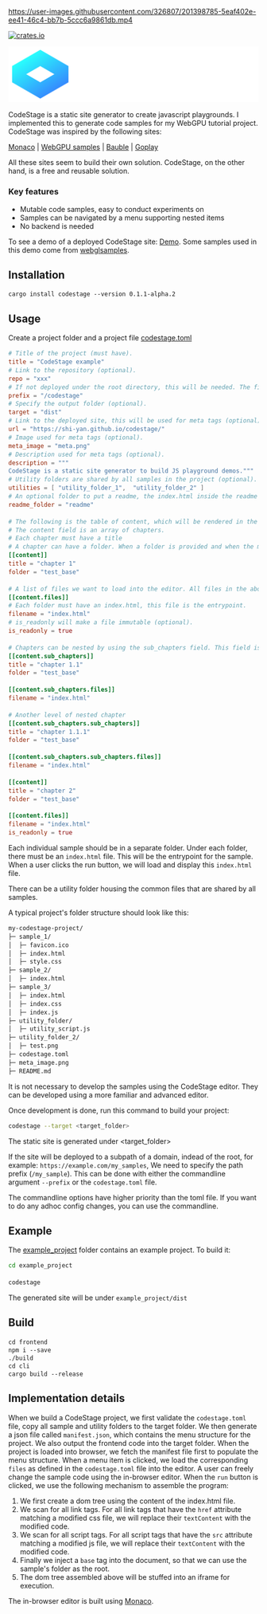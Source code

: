 https://user-images.githubusercontent.com/326807/201398785-5eaf402e-ee41-46c4-bb7b-5ccc6a9861db.mp4

 [![crates.io](https://img.shields.io/crates/v/codestage.svg)](https://crates.io/crates/codestage)

![logo](https://raw.githubusercontent.com/shi-yan/codestage/master/logo.png)

CodeStage is a static site generator to create javascript playgrounds. I implemented this to generate code samples for my WebGPU tutorial project. CodeStage was inspired by the following sites:

[Monaco](https://microsoft.github.io/monaco-editor/playground.html) | [WebGPU samples](https://austin-eng.com/webgpu-samples) | [Bauble](https://bauble.studio) | [Goplay](https://goplay.space)

All these sites seem to build their own solution. CodeStage, on the other hand, is a free and reusable solution.

### Key features

* Mutable code samples, easy to conduct experiments on
* Samples can be navigated by a menu supporting nested items
* No backend is needed

To see a demo of a deployed CodeStage site: [Demo](https://shi-yan.github.io/codestage/). Some samples used in this demo come from [webglsamples](https://github.com/webglsamples/webglsamples.github.io).

## Installation
```
cargo install codestage --version 0.1.1-alpha.2
```

## Usage

Create a project folder and a project file [codestage.toml](https://github.com/shi-yan/codestage/blob/master/example_project/codestage.toml)

```toml
# Title of the project (must have).
title = "CodeStage example"
# Link to the repository (optional).
repo = "xxx"
# If not deployed under the root directory, this will be needed. The first slash is required (optional).
prefix = "/codestage"
# Specify the output folder (optional).
target = "dist"
# Link to the deployed site, this will be used for meta tags (optional).
url = "https://shi-yan.github.io/codestage/"
# Image used for meta tags (optional).
meta_image = "meta.png"
# Description used for meta tags (optional).
description = """
CodeStage is a static site generator to build JS playground demos."""
# Utility folders are shared by all samples in the project (optional).
utilities = [ "utility_folder_1",  "utility_folder_2" ]
# An optional folder to put a readme, the index.html inside the readme folder will be displayed when code is not running
readme_folder = "readme"

# The following is the table of content, which will be rendered in the menu area.
# The content field is an array of chapters.
# Each chapter must have a title
# A chapter can have a folder. When a folder is provided and when the menu item is clicked, we will load the sample in the folder. If no folder is provided, this menu item will not be clickable.
[[content]]
title = "chapter 1"
folder = "test_base"

# A list of files we want to load into the editor. All files in the above folder will be deployed, but only these files in that folder will be loaded into the editor.
[[content.files]]
# Each folder must have an index.html, this file is the entrypoint.
filename = "index.html"
# is_readonly will make a file immutable (optional).
is_readonly = true

# Chapters can be nested by using the sub_chapters field. This field is an array, its format is the same as the content field.
[[content.sub_chapters]]
title = "chapter 1.1"
folder = "test_base"

[[content.sub_chapters.files]]
filename = "index.html"

# Another level of nested chapter
[[content.sub_chapters.sub_chapters]]
title = "chapter 1.1.1"
folder = "test_base"

[[content.sub_chapters.sub_chapters.files]]
filename = "index.html"

[[content]]
title = "chapter 2"
folder = "test_base"

[[content.files]]
filename = "index.html"
is_readonly = true

```

Each individual sample should be in a separate folder. Under each folder, there must be an `index.html` file. This will be the entrypoint for the sample. When a user clicks the run button, we will load and display this `index.html` file.

There can be a utility folder housing the common files that are shared by all samples.

A typical project's folder structure should look like this:

```bash
my-codestage-project/
├─ sample_1/
│  ├─ favicon.ico
│  ├─ index.html
│  ├─ style.css
├─ sample_2/
│  ├─ index.html
├─ sample_3/
│  ├─ index.html
│  ├─ index.css
│  ├─ index.js
├─ utility_folder/
│  ├─ utility_script.js
├─ utility_folder_2/
│  ├─ test.png
├─ codestage.toml
├─ meta_image.png
├─ README.md
```

It is not necessary to develop the samples using the CodeStage editor. They can be developed using a more familiar and advanced editor. 

Once development is done, run this command to build your project:

```bash
codestage --target <target_folder>
```

The static site is generated under <target_folder>

If the site will be deployed to a subpath of a domain, indead of the root, for example: `https://example.com/my_samples`, We need to specify the path prefix (`/my_sample`). This can be done with either the commandline argument `--prefix` or the `codestage.toml` file.

The commandline options have higher priority than the toml file. If you want to do any adhoc config changes, you can use the commandline.

## Example

The [example_project](https://github.com/shi-yan/codestage/tree/master/example_project) folder contains an example project. To build it:

```bash
cd example_project

codestage
```

The generated site will be under `example_project/dist`

## Build
```
cd frontend
npm i --save
./build
cd cli
cargo build --release
```

## Implementation details
When we build a CodeStage project, we first validate the `codestage.toml` file, copy all sample and utility folders to the target folder. We then generate a json file called `manifest.json`, which contains the menu structure for the project. We also output the frontend code into the target folder. When the project is loaded into browser, we fetch the manifest file first to populate the menu structure. When a menu item is clicked, we load the corresponding `files` as defined in the `codestage.toml` file into the editor. A user can freely change the sample code using the in-browser editor. When the `run` button is clicked, we use the following mechanism to assemble the program:

1. We first create a dom tree using the content of the index.html file.
2. We scan for all link tags. For all link tags that have the `href` attribute matching a modified css file, we will replace their `textContent` with the modified code.
3. We scan for all script tags. For all script tags that have the `src` attribute matching a modified js file, we will replace their `textContent` with the modified code.
4. Finally we inject a `base` tag into the document, so that we can use the sample's folder as the root.
5. The dom tree assembled above will be stuffed into an iframe for execution.

The in-browser editor is built using [Monaco](https://microsoft.github.io/monaco-editor/).

